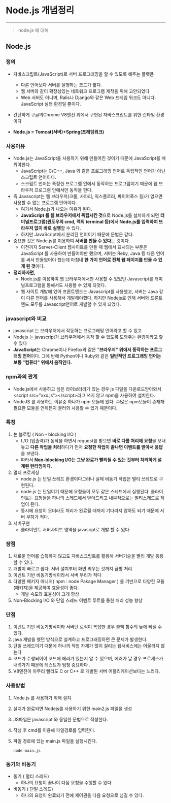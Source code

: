 # Node.js 개념정리 

---

> node.js 에 대해

## Node.js 

### 정의

- 자바스크립트(JavaScript)로 서버 프로그래밍을 할 수 있도록 해주는 플랫폼
  - 다른 언어보다 서버를 실행하는 코드가 짧다. 
  - 웹 서버와 같이 확장성있는 네트워크 프로그램 제작을 위해 고안되었다
  - Web 서버도 아니며, Ralis나 Django와 같은 Web 프레임 워크도 아니다. JavaScript 실행 환경일 뿐이다. 
  
- 간단하게 구글의Chrome V8엔진 위에서 구현된 자바스크립트를 위한 런타임 환경이다

-  **Node.js = Tomcat(서버)+Spring(프레임워크)**

### 사용이유

- Node.js는 JavaScript를 사용하기 위해 만들어진 것이기 때문에 JavaScript를 배워야한다. 
  - JavaScript는 C/C++, Java 와 같은 프로그래밍 언어로 독립적인 언어가 아닌 스크립트 언어이다.
  - 스크립트 언어는 특정한 프로그램 안에서 동작하는 프로그램이기 때문에 웹 브라우저 프로그램 안에서만 동작을 한다.
- 즉,Javascript는 웹 브라우저(크롬, 사파리, 익스플로러, 파이어폭스 등)가 없으면 사용할 수 없는 프로그램 언어이다.
  - 여기서 Node.js가 나오는 이유가 된다.
  - **JavaScript 를 웹 브라우저에서 독립시킨 것**으로 Node.js를 설치하게 되면 **터미널프로그램(윈도우의 cmd, 맥의 terminal 등)에서 Node.js를 입력하여 브라우저 없이 바로 실행**할 수 있다.
  - 하지만 JavaScript에서 분리된 언어이기 때문에 문법은 같다.
- 중요한 것은 Node.js를 이용하여 **서버를 만들 수 있다**는 것이다.
  - 이전까지 Server-Client 웹사이트를 만들 때 웹에서 표시되는 부분은 JavaScript 를 사용하여 만들어야만 했으며, 서버는 Reby, Java 등 다른 언어를 써서 만들었어야 했는데 마침내 **한 가지 언어로 전체 웹 페이지를 만들 수 있게 된 것**이다.
- **정리하자면,** 
  - Node.js를 이용하여 웹 브라우저에서만 사용할 수 있었던 Javascript를 터미널프로그램을 통해서도 사용할 수 있게 되엇다.
  - 웹 사이트 개발에 있어 프론트엔드는 Javascript를 사용했고, 서버는 Java 같이 다른 언어를 사용해서 개발해야했다. 하지만 Nodejs로 인해 서버와 프론트엔드 모두를 Javascript언어로 개발할 수 있게 되었다.  

### javascript와 비교

- javascript 는 브라우저에서 작동하는 프로그래밍 언어라고 할 수 있고
- Nodejs 는 javascript가 브라우저에서 동작 할 수 있도록 도와주는 환경이라고 할 수 있다
- **JavaScript**는 Chrome이나 Firefox와 같은 "**브라우저" 위에서 동작하는 프로그래밍 언어**이다. 그에 반해 Python이나 Ruby와 같은 **일반적인 프로그래밍 언어는 보통 "컴퓨터" 위에서 움직인다.**

### npm과의 관계 

-  Node.js에서 사용하고 싶은 라이브러리가 있는 경우 js 파일을 다운로드받아와서 \<script src="xxx.js">\</script>라고 쓰지 않고 npm을 사용하여 설치한다.
-  NodeJS 를 사용하는 이유중 하나가 npm 모듈에 있다. 수많은 npm모듈이 존재해 필요한 모듈을 언제든지 불러와 사용할 수 있기 때문이다. 

### 특징

1. 논 블로킹 ( Non - blocking  I/O )
   - I /O (입출력)가 동작을 하면서 request를 받으면 **바로 다름 처리에 요청**을 보내놓고 **다른 작업을 처리**하다가 먼저 **요청한 작업이 끝나면 이벤트를 받아서 응답**을 보낸다. 
   - 따라서 **Non-blocking I/O는 그냥 완료가 빨리될 수 있는 것부터 처리하게 설계된 런타임이다.**
2. 멀티 프로세싱
   - node.js 는 단일 쓰레드 환경이다그러나 실제 비동기 작업은 멀티 쓰레드로 구현된다.
   - node.js 는 단일이기 때문에 요청들이 모두 같은 스레드에서 실행된다. 클라이언트는 요청들을 하나의 스레드에서 받아드리고 내부적으로는 멀티스레드로 작업이 된다.
   - 동시에 요청이 오더라도 처리가 완료될 때까지 기다리지 않아도 되기 때문에 서버 부하가 적다.
3. 서버구현 
   - 클라이언트 서버사이드 영역을 javasript로 개발 할 수 있다.

### 장점

1. 새로운 언어를 습득하지 않고도 자바스크립트를 활용해 서버기술을 빨리 개발 응용할 수 있다.
2. 개발이 빠르고 쉽다. 서버 설치부터 화면 띄우는 것까지 금방 처리
3. 이벤트 기반 비동기방식이라서 서버 무리가 적다
4. 다양한 패키지 매니저( npm : node Pakage Manager ) 를 기반으로 다양한 모듈(패키지)을 제공하여 효율성이 좋다. 
   - 개발 속도와 효율성이 크게 향상
5. Non-Blocking I/O 와 단일 스레드 이벤트 루트를 통한 처리 성능 향상 

### 단점

1. 이벤트 기반 비동기방식이라 서버단 로직이 복잡한 경우 콜백 함수의 늪에 빠질 수 있다. 
2. java 개발을 했던 방식으로 설계하고 프로그래밍하면 큰 문제가 발생한다. 
3. 단일 쓰레드이기 때문에 하나의 작업 자체가 많이 걸리는 웹서비스에는 어울리지 않는다 
4. 코드가 수행되어야 코드에 에러가 있는지 알 수 있으며, 에러가 날 경우 프로세스가 내려가기 때문에 테스트가 엄청 중요하다 .
5. V8엔진이 아무리 빨라도 C or C++ 로 개발된 서버 어플리케이션보다는 느리다. 

### 사용방법

1. Node.js 를 사용하기 위해 설치

2. 설치가 완료되면 Nodejs를 사용하기 위한 main2.js 파일을 생성

3. JS파일은 javascript 와 동일한 문법으로 작성한다. 

4. 작성 후 cmd를 이용해 파일경로를 입력한다. 

5. 파일 경로에 있는 main.js 파일을 실행시킨다. 

   ```
   node main.js
   ```

### 동기와 비동기

- 동기 ( 멀티 스레드)
  - 하나의 요청이 끝나야 다음 요청을 수행할 수 있다. 
- 비동기 ( 단일 스레드)
  - 하나의 요청이 완료되기 전에 제어권을 다음 요청으로 넘길 수 있다. 
